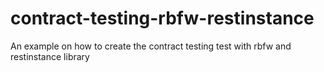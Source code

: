# contract-testing-rbfw-restinstance
An example on how to create the contract testing test with rbfw and restinstance library
